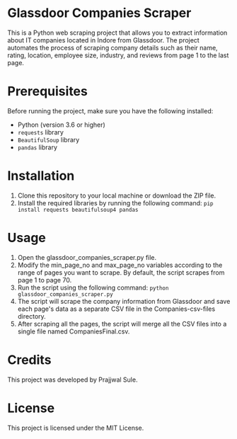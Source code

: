 # Glassdoor Companies Scraper
 
This is a Python web scraping project that allows you to extract information about IT companies located in Indore from Glassdoor. The project automates the process of scraping company details such as their name, rating, location, employee size, industry, and reviews from page 1 to the last page.

# Prerequisites

Before running the project, make sure you have the following installed:

-	 Python (version 3.6 or higher)
-	`requests` library
-	`BeautifulSoup` library
-	`pandas` library

# Installation
1.	Clone this repository to your local machine or download the ZIP file.
2.	Install the required libraries by running the following command:
`pip install requests beautifulsoup4 pandas` 

# Usage
1.	Open the glassdoor_companies_scraper.py file.
2.	Modify the min_page_no and max_page_no variables according to the range of pages you want to scrape. By default, the script scrapes from page 1 to page 70.
3.	Run the script using the following command:
`python glassdoor_companies_scraper.py`
4.	The script will scrape the company information from Glassdoor and save each page's data as a separate CSV file in the Companies-csv-files directory.
5.	After scraping all the pages, the script will merge all the CSV files into a single file named CompaniesFinal.csv.

# Credits
This project was developed by Prajjwal Sule.

# License
This project is licensed under the MIT License.

